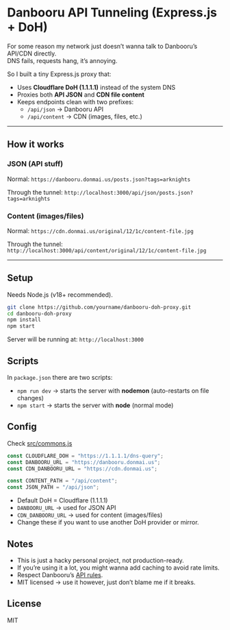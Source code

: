 # Danbooru API Tunneling (Express.js + DoH)

For some reason my network just doesn’t wanna talk to Danbooru’s API/CDN directly.  
DNS fails, requests hang, it’s annoying.  

So I built a tiny Express.js proxy that:
- Uses **Cloudflare DoH (1.1.1.1)** instead of the system DNS
- Proxies both **API JSON** and **CDN file content**
- Keeps endpoints clean with two prefixes:
  - `/api/json` → Danbooru API
  - `/api/content` → CDN (images, files, etc.)

---

## How it works
### JSON (API stuff)
Normal:
`https://danbooru.donmai.us/posts.json?tags=arknights`

Through the tunnel:
`http://localhost:3000/api/json/posts.json?tags=arknights`

### Content (images/files)
Normal: 
`https://cdn.donmai.us/original/12/1c/content-file.jpg`

Through the tunnel:
`http://localhost:3000/api/content/original/12/1c/content-file.jpg`

---

## Setup
Needs Node.js (v18+ recommended).

```bash
git clone https://github.com/yourname/danbooru-doh-proxy.git
cd danbooru-doh-proxy
npm install
npm start
```

Server will be running at:
`http://localhost:3000`

## Scripts
In `package.json` there are two scripts:

- `npm run dev` → starts the server with **nodemon** (auto-restarts on file changes)  
- `npm start` → starts the server with **node** (normal mode)  

## Config 
Check [src/commons.js](https://github.com/Zaqpurpur-Neo/danbooru-backend-tunneling/blob/main/src/commons.js)

```js
const CLOUDFLARE_DOH = "https://1.1.1.1/dns-query";
const DANBOORU_URL = "https://danbooru.donmai.us";
const CDN_DANBOORU_URL = "https://cdn.donmai.us";

const CONTENT_PATH = "/api/content";
const JSON_PATH = "/api/json";
```

- Default DoH = Cloudflare (1.1.1.1)
- `DANBOORU_URL` → used for JSON API
- `CDN_DANBOORU_URL` → used for content (images/files)
- Change these if you want to use another DoH provider or mirror.

## Notes
- This is just a hacky personal project, not production-ready.
- If you’re using it a lot, you might wanna add caching to avoid rate limits.
- Respect Danbooru’s [API rules](https://danbooru.donmai.us/wiki_pages/help:api).
- MIT licensed → use it however, just don’t blame me if it breaks.

## License 
MIT
